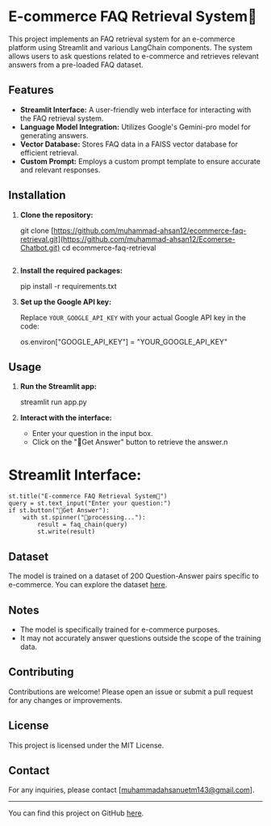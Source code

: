 # E-commerce FAQ Retrieval System🛒

This project implements an FAQ retrieval system for an e-commerce platform using Streamlit and various LangChain components. The system allows users to ask questions related to e-commerce and retrieves relevant answers from a pre-loaded FAQ dataset.

## Features

- **Streamlit Interface:** A user-friendly web interface for interacting with the FAQ retrieval system.
- **Language Model Integration:** Utilizes Google's Gemini-pro model for generating answers.
- **Vector Database:** Stores FAQ data in a FAISS vector database for efficient retrieval.
- **Custom Prompt:** Employs a custom prompt template to ensure accurate and relevant responses.

## Installation

1. **Clone the repository:**

    git clone [https://github.com/muhammad-ahsan12/ecommerce-faq-retrieval.git](https://github.com/muhammad-ahsan12/Ecomerse-Chatbot.git)
    cd ecommerce-faq-retrieval
    ```

2. **Install the required packages:**

    pip install -r requirements.txt

3. **Set up the Google API key:**

    Replace `YOUR_GOOGLE_API_KEY` with your actual Google API key in the code:

    os.environ["GOOGLE_API_KEY"] = "YOUR_GOOGLE_API_KEY"
   

## Usage

1. **Run the Streamlit app:**

    streamlit run app.py
   

2. **Interact with the interface:**

    - Enter your question in the input box.
    - Click on the "🔮Get Answer" button to retrieve the answer.n


# **Streamlit Interface:**
  
    st.title("E-commerce FAQ Retrieval System🛒")
    query = st.text_input("Enter your question:")
    if st.button("🔮Get Answer"):
        with st.spinner("🔄processing..."):
            result = faq_chain(query)
            st.write(result)

## Dataset

The model is trained on a dataset of 200 Question-Answer pairs specific to e-commerce. You can explore the dataset [here](https://huggingface.co/datasets/MakTek/Customer_support_faqs_dataset).

## Notes

- The model is specifically trained for e-commerce purposes.
- It may not accurately answer questions outside the scope of the training data.

## Contributing

Contributions are welcome! Please open an issue or submit a pull request for any changes or improvements.

## License

This project is licensed under the MIT License.

## Contact

For any inquiries, please contact [muhammadahsanuetm143@gmail.com].

---

You can find this project on GitHub [here](https://github.com/muhammad-ahsan12/Ecomerse-Chatbot.git).
